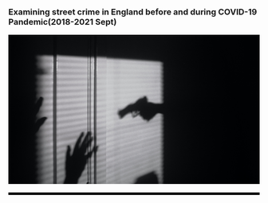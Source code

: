 <p align="center">
 <h3>Examining street crime in England before and during COVID-19 Pandemic(2018-2021 Sept)</h2>
</p>
<p align="center">
  <img src="visualizations/crime.jpg" width="700" height="300" title="England Street Crime Analysis">
</p>
<hr style="border:2px solid black"> </hr>

